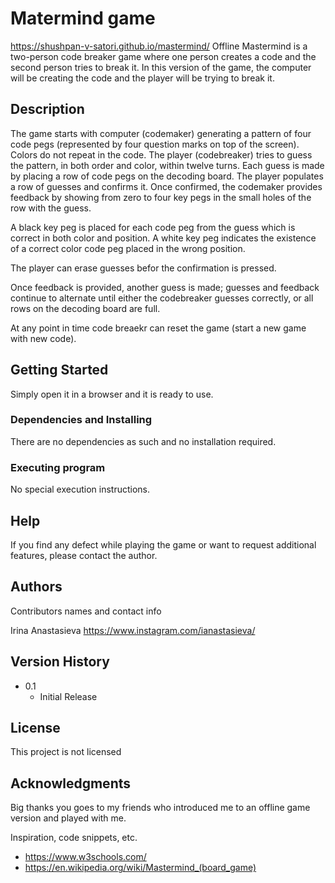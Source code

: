 # Matermind game

https://shushpan-v-satori.github.io/mastermind/
Offline Mastermind is a two-person code breaker game where one person creates a code and the second person tries to break it.
In this version of the game, the computer will be creating the code and the player will be trying to break it.

## Description
The game starts with computer (codemaker) generating a pattern of four code pegs (represented by four question marks on top of the screen). Colors do not repeat in the code.
The player (codebreaker) tries to guess the pattern, in both order and color, within twelve turns. Each guess is made by placing a row of code pegs on the decoding board.
The player populates a row of guesses and confirms it.
Once confirmed, the codemaker provides feedback by showing from zero to four key pegs in the small holes of the row with the guess. 

A black key peg is placed for each code peg from the guess which is correct in both color and position. 
A white key peg indicates the existence of a correct color code peg placed in the wrong position.

The player can erase guesses befor the confirmation is pressed.

Once feedback is provided, another guess is made; guesses and feedback continue to alternate until either the codebreaker guesses correctly, or all rows on the decoding board are full.

At any point in time code breaekr can reset the game (start a new game with new code).

## Getting Started
Simply open it in a browser and it is ready to use.

### Dependencies and Installing

There are no dependencies as such and no installation required.


### Executing program

No special execution instructions.

## Help

If you find any defect while playing the game or want to request additional features, please contact the author.

## Authors

Contributors names and contact info

Irina Anastasieva
https://www.instagram.com/ianastasieva/

## Version History

* 0.1
    * Initial Release

## License

This project is not licensed

## Acknowledgments
Big thanks you goes to my friends who introduced me to an offline game version and played with me.

Inspiration, code snippets, etc.
* https://www.w3schools.com/
* https://en.wikipedia.org/wiki/Mastermind_(board_game)


